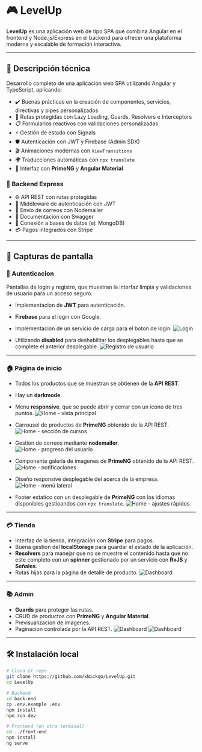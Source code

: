 # 🎮 LevelUp

**LevelUp** es una aplicación web de tipo SPA que combina Angular en el frontend y Node.js/Express en el backend para ofrecer una plataforma moderna y escalable de formación interactiva.

---

## 🧠 Descripción técnica

Desarrollo completo de una aplicación web SPA utilizando Angular y TypeScript, aplicando:

- ✔️ Buenas prácticas en la creación de componentes, servicios, directivas y pipes personalizados
- 🔐 Rutas protegidas con Lazy Loading, Guards, Resolvers e Interceptors
- 📋 Formularios reactivos con validaciones personalizadas
- ⚡ Gestión de estado con Signals
- 🛡️ Autenticación con JWT y Firebase (Admin SDK)
- 🎬 Animaciones modernas con `ViewTransitions`
- 🌍 Traducciones automáticas con `npx translate`
- 💄 Interfaz con **PrimeNG** y **Angular Material**

### 🔗 Backend Express

- 🌐 API REST con rutas protegidas
- 🔐 Middleware de autenticación con JWT
- 📧 Envío de correos con Nodemailer
- 📄 Documentación con Swagger
- 🔀 Conexión a bases de datos (ej: MongoDB)
- 💳 Pagos integrados con Stripe

---

## 📸 Capturas de pantalla

### 🔑 Autenticacion
Pantallas de login y registro, que muestran la interfaz limpia y validaciones de usuario para un acceso seguro.

- Implementacion de **JWT** para autenticación.
- **Firebase** para el login con Google.
- Implementacion de un servicio de carga para el boton de login.
![Login](screenshots/login.png)  

- Utilizando **disabled** para deshabilitar los desplegables hasta que se complete el anterior desplegable.
![Registro de usuario](screenshots/register.png)


---

### 🏠 Página de inicio  
- Todos los productos que se muestran se obtienen de la **API REST**.
- Hay un **darkmode**.
- Menu **responsive**, que se puede abrir y cerrar con un ícono de tres puntos.
![Home - vista principal](screenshots/home1.png)  

- Carrousel de productos de **PrimeNG** obtenido de la API REST.
![Home - sección de cursos](screenshots/home2.png)  

- Gestion de correos mediante **nodemailer**.
![Home - progreso del usuario](screenshots/home3.png)  

- Componente galeria de imagenes de **PrimeNG** obtenido de la API REST.
![Home - notificaciones](screenshots/home4.png)  

- Diseño responsive desplegable del acerca de la empresa.
![Home - menú lateral](screenshots/home5.png)  

- Footer estatico con un desplegable de **PrimeNG** con los idiomas disponibles gestioandos con `npx translate`.
![Home - ajustes rápidos](screenshots/home6.png)

---

### 💳 Tienda
- Interfaz de la tienda, integración con **Stripe** para pagos.
- Buena gestion del **localStorage** para guardar el estado de la aplicación.
- **Resolvers** para manejar que no se muestre el contenido hasta que no este completo con un **spinner** gestionado por un servicio con **RxJS** y **Señales**.
- Rutas hijas para la página de detalle de producto.
![Dashboard](screenshots/shop.png)

---

### 📚 Admin
- **Guards** para proteger las rutas.
- CRUD de productos con **PrimeNG** y **Angular Material**.
- Previsualizacion de imagenes.
- Paginacion controlada por la API REST.
![Dashboard](screenshots/admin1.png)
![Dashboard](screenshots/admin2.png)

---


## 🛠 Instalación local

```bash
# Clona el repo
git clone https://github.com/xNickqo/LevelUp.git
cd LevelUp

# Backend
cd back-end
cp .env.example .env
npm install
npm run dev

# Frontend (en otra terminal)
cd ../front-end
npm install
ng serve
```
